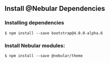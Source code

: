 
## Install @Nebular Dependencies

### Installing dependencies

```
$ npm install --save bootstrap@4.0.0-alpha.6
```

### Install Nebular modules:

```
$ npm install --save @nebular/theme
```
